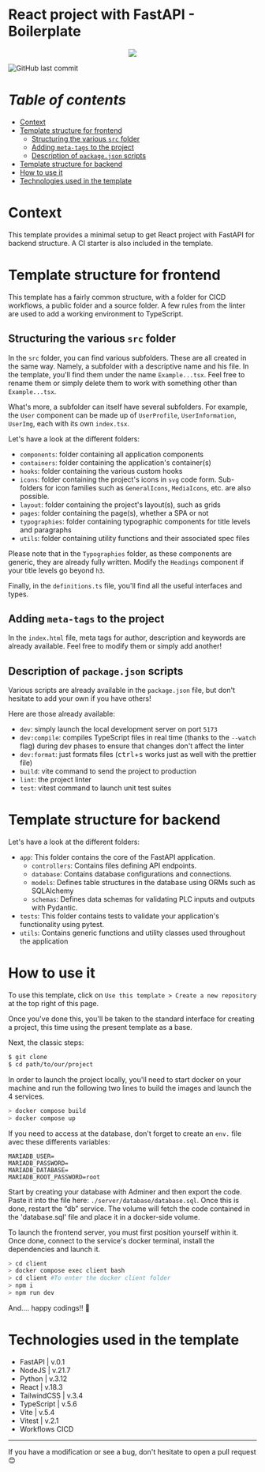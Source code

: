 # React project with FastAPI - Boilerplate

<p align="center">
  <a href="https://skillicons.dev">
    <img src="https://skillicons.dev/icons?i=ts,react,tailwind,py,fastapi,vite" />
  </a>
</p>

![GitHub last commit](https://img.shields.io/badge/last%20update-19%20/12%20/2024-red)

# **_Table of contents_**

- [Context](https://github.com/CalcagnoLoic/react-tailwind-boilerplate?tab=readme-ov-file#context)
- [Template structure for frontend](https://github.com/CalcagnoLoic/react-tailwind-boilerplate?tab=readme-ov-file#template-structure-for-frontend)
  - [Structuring the various `src` folder](https://github.com/CalcagnoLoic/react-tailwind-boilerplate?tab=readme-ov-file#structuring-the-various-src-folder)
  - [Adding `meta-tags` to the project](https://github.com/CalcagnoLoic/react-tailwind-boilerplate?tab=readme-ov-file#how-to-use-it)
  - [Description of `package.json` scripts](https://github.com/CalcagnoLoic/react-tailwind-boilerplate?tab=readme-ov-file#how-to-use-it)
- [Template structure for backend](https://github.com/CalcagnoLoic/react-tailwind-boilerplate?tab=readme-ov-file#template-structure-for-backend)
- [How to use it](https://github.com/CalcagnoLoic/react-tailwind-boilerplate?tab=readme-ov-file#how-to-use-it)
- [Technologies used in the template](https://github.com/CalcagnoLoic/react-tailwind-boilerplate?tab=readme-ov-file#technologies-used-in-the-template)

# Context

This template provides a minimal setup to get React project with FastAPI for backend structure. A CI starter is also included in the template.

# Template structure for frontend

This template has a fairly common structure, with a folder for CICD workflows, a public folder and a source folder. A few rules from the linter are used to add a working environment to TypeScript.

## Structuring the various `src` folder

In the `src` folder, you can find various subfolders. These are all created in the same way. Namely, a subfolder with a descriptive name and his file. In the template, you'll find them under the name `Example...tsx`. Feel free to rename them or simply delete them to work with something other than `Example...tsx`.

What's more, a subfolder can itself have several subfolders. For example, the `User` component can be made up of `UserProfile`, `UserInformation`, `UserImg`, each with its own `index.tsx`.

Let's have a look at the different folders:

- `components`: folder containing all application components
- `containers`: folder containing the application's container(s)
- `hooks`: folder containing the various custom hooks
- `icons`: folder containing the project's icons in `svg` code form. Sub-folders for icon families such as `GeneralIcons`, `MediaIcons`, etc. are also possible.
- `layout`: folder containing the project's layout(s), such as grids
- `pages`: folder containing the page(s), whether a SPA or not
- `typographies`: folder containing typographic components for title levels and paragraphs
- `utils`: folder containing utility functions and their associated spec files

Please note that in the `Typographies` folder, as these components are generic, they are already fully written. Modify the `Headings` component if your title levels go beyond `h3`.

Finally, in the `definitions.ts` file, you'll find all the useful interfaces and types.

## Adding `meta-tags` to the project

In the `index.html` file, meta tags for author, description and keywords are already available. Feel free to modify them or simply add another!

## Description of `package.json` scripts

Various scripts are already available in the `package.json` file, but don't hesitate to add your own if you have others!

Here are those already available:

- `dev`: simply launch the local development server on port `5173`
- `dev:compile`: compiles TypeScript files in real time (thanks to the `--watch` flag) during dev phases to ensure that changes don't affect the linter
- `dev:format`: just formats files (<kbd>ctrl</kbd>+<kbd>s</kbd> works just as well with the prettier file)
- `build`: vite command to send the project to production
- `lint`: the project linter
- `test`: vitest command to launch unit test suites

# Template structure for backend

Let's have a look at the different folders:

- `app`: This folder contains the core of the FastAPI application.
    - `controllers`: Contains files defining API endpoints.
    - `database`: Contains database configurations and connections.
    - `models`: Defines table structures in the database using ORMs such as SQLAlchemy
    - `schemas`: Defines data schemas for validating PLC inputs and outputs with Pydantic.
- `tests`: This folder contains tests to validate your application's functionality using pytest.
- `utils`: Contains generic functions and utility classes used throughout the application

# How to use it

To use this template, click on `Use this template > Create a new repository` at the top right of this page.

Once you've done this, you'll be taken to the standard interface for creating a project, this time using the present template as a base.

Next, the classic steps:

```bash
$ git clone
$ cd path/to/our/project
```

In order to launch the project locally, you'll need to start docker on your machine and run the following two lines to build the images and launch the 4 services.

```bash
> docker compose build
> docker compose up
```

If you need to access at the database, don't forget to create an `env.` file avec these differents variables:

```env
MARIADB_USER=
MARIADB_PASSWORD=
MARIADB_DATABASE=
MARIADB_ROOT_PASSWORD=root
```

Start by creating your database with Adminer and then export the code. Paste it into the file here: `./server/database/database.sql`. Once this is done, restart the “db” service. The volume will fetch the code contained in the 'database.sql' file and place it in a docker-side volume. 

To launch the frontend server, you must first position yourself within it. Once done, connect to the service's docker terminal, install the dependencies and launch it.

```bash
> cd client
> docker compose exec client bash
> cd client #To enter the docker client folder
> npm i
> npm run dev
```

And.... happy codings!! 🥳

# Technologies used in the template

- FastAPI | v.0.1
- NodeJS | v.21.7
- Python | v.3.12
- React | v.18.3
- TailwindCSS | v.3.4
- TypeScript | v.5.6
- Vite | v.5.4
- Vitest | v.2.1
- Workflows CICD

---

If you have a modification or see a bug, don't hesitate to open a pull request 😊
